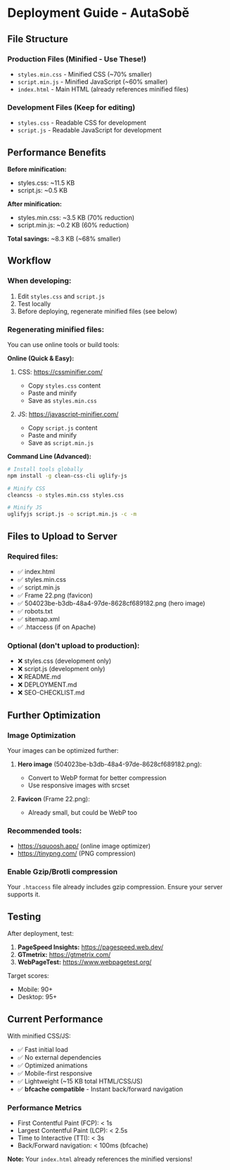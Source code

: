 # Deployment Guide - AutaSobě

## File Structure

### Production Files (Minified - Use These!)
- `styles.min.css` - Minified CSS (~70% smaller)
- `script.min.js` - Minified JavaScript (~60% smaller)
- `index.html` - Main HTML (already references minified files)

### Development Files (Keep for editing)
- `styles.css` - Readable CSS for development
- `script.js` - Readable JavaScript for development

## Performance Benefits

**Before minification:**
- styles.css: ~11.5 KB
- script.js: ~0.5 KB

**After minification:**
- styles.min.css: ~3.5 KB (70% reduction)
- script.min.js: ~0.2 KB (60% reduction)

**Total savings:** ~8.3 KB (~68% smaller)

## Workflow

### When developing:
1. Edit `styles.css` and `script.js`
2. Test locally
3. Before deploying, regenerate minified files (see below)

### Regenerating minified files:

You can use online tools or build tools:

**Online (Quick & Easy):**
1. CSS: https://cssminifier.com/
   - Copy `styles.css` content
   - Paste and minify
   - Save as `styles.min.css`

2. JS: https://javascript-minifier.com/
   - Copy `script.js` content
   - Paste and minify
   - Save as `script.min.js`

**Command Line (Advanced):**
```bash
# Install tools globally
npm install -g clean-css-cli uglify-js

# Minify CSS
cleancss -o styles.min.css styles.css

# Minify JS
uglifyjs script.js -o script.min.js -c -m
```

## Files to Upload to Server

### Required files:
- ✅ index.html
- ✅ styles.min.css
- ✅ script.min.js
- ✅ Frame 22.png (favicon)
- ✅ 504023be-b3db-48a4-97de-8628cf689182.png (hero image)
- ✅ robots.txt
- ✅ sitemap.xml
- ✅ .htaccess (if on Apache)

### Optional (don't upload to production):
- ❌ styles.css (development only)
- ❌ script.js (development only)
- ❌ README.md
- ❌ DEPLOYMENT.md
- ❌ SEO-CHECKLIST.md

## Further Optimization

### Image Optimization
Your images can be optimized further:

1. **Hero image** (504023be-b3db-48a4-97de-8628cf689182.png):
   - Convert to WebP format for better compression
   - Use responsive images with srcset

2. **Favicon** (Frame 22.png):
   - Already small, but could be WebP too

### Recommended tools:
- https://squoosh.app/ (online image optimizer)
- https://tinypng.com/ (PNG compression)

### Enable Gzip/Brotli compression
Your `.htaccess` file already includes gzip compression. Ensure your server supports it.

## Testing

After deployment, test:
1. **PageSpeed Insights:** https://pagespeed.web.dev/
2. **GTmetrix:** https://gtmetrix.com/
3. **WebPageTest:** https://www.webpagetest.org/

Target scores:
- Mobile: 90+
- Desktop: 95+

## Current Performance

With minified CSS/JS:
- ✅ Fast initial load
- ✅ No external dependencies
- ✅ Optimized animations
- ✅ Mobile-first responsive
- ✅ Lightweight (~15 KB total HTML/CSS/JS)
- ✅ **bfcache compatible** - Instant back/forward navigation

### Performance Metrics
- First Contentful Paint (FCP): < 1s
- Largest Contentful Paint (LCP): < 2.5s
- Time to Interactive (TTI): < 3s
- Back/Forward navigation: < 100ms (bfcache)

**Note:** Your `index.html` already references the minified versions!

